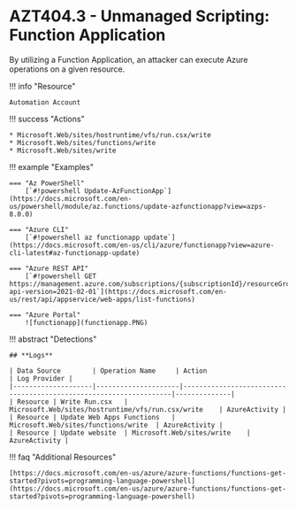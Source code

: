 # AZT404.3 - Unmanaged Scripting: Function Application

By utilizing a Function Application, an attacker can execute Azure operations on a given resource.

!!! info "Resource"

	Automation Account

!!! success "Actions" 

	* Microsoft.Web/sites/hostruntime/vfs/run.csx/write
	* Microsoft.Web/sites/functions/write
	* Microsoft.Web/sites/write

!!! example "Examples"

    === "Az PowerShell"
		[`#!powershell Update-AzFunctionApp`](https://docs.microsoft.com/en-us/powershell/module/az.functions/update-azfunctionapp?view=azps-8.0.0)
		
    === "Azure CLI"
        [`#!powershell az functionapp update`](https://docs.microsoft.com/en-us/cli/azure/functionapp?view=azure-cli-latest#az-functionapp-update)
		
    === "Azure REST API"	
		[`#!powershell GET https://management.azure.com/subscriptions/{subscriptionId}/resourceGroups/{resourceGroupName}/providers/Microsoft.Web/sites/{name}/functions?api-version=2021-02-01`](https://docs.microsoft.com/en-us/rest/api/appservice/web-apps/list-functions)

    === "Azure Portal"
    	![functionapp](functionapp.PNG)

!!! abstract "Detections"

	## **Logs** 

    | Data Source        | Operation Name     | Action                                                            | Log Provider |
    |--------------------|---------------------|-------------------------------------------------------------------|--------------|
    | Resource | Write Run.csx	 | Microsoft.Web/sites/hostruntime/vfs/run.csx/write	| AzureActivity |
    | Resource | Update Web Apps Functions	 | Microsoft.Web/sites/functions/write	| AzureActivity |
    | Resource | Update website	 | Microsoft.Web/sites/write	| AzureActivity |

!!! faq "Additional Resources"

	[https://docs.microsoft.com/en-us/azure/azure-functions/functions-get-started?pivots=programming-language-powershell](https://docs.microsoft.com/en-us/azure/azure-functions/functions-get-started?pivots=programming-language-powershell)
